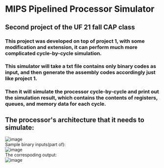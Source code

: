 # MIPS Pipelined Processor Simulator
## Second project of the UF 21 fall CAP class
### This project was developed on top of project 1, with some modification and extension, it can perform much more complicated cycle-by-cycle simulation. <br/>
### This simulator will take a txt file contains only binary codes as input, and then generate the assembly codes accordingly just like project 1.
### Then it will simulate the processor cycle-by-cycle and print out the simulation result, which contains the contents of registers, queues, and memory data for each cycle.
## The processor's architecture that it needs to simulate: <br/>
![image](https://github.com/AlexWeiZH/Computer-Architecture-Principle-Fall-2021/assets/98062338/43d75308-bffa-471f-8c33-79556c06f61c)
 <br/>
Sample binary inputs(part of): <br/>
![image](https://github.com/AlexWeiZH/Computer-Architecture-Principle-Fall-2021/assets/98062338/742b5040-baa3-4157-a81c-996bee1aae4a)
 <br/>
The correspoding output: <br/>
![image](https://github.com/AlexWeiZH/Computer-Architecture-Principle-Fall-2021/assets/98062338/2d05b1c3-d224-41ff-ba85-05b9e7322d85)



